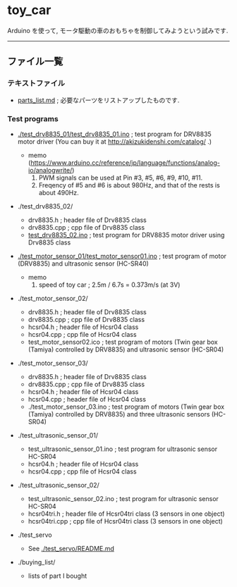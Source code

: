 # toy_car
Arduino を使って, モータ駆動の車のおもちゃを制御してみようという試みです.

***

## ファイル一覧
### テキストファイル
- [parts_list.md](./parts_list.md) ; 必要なパーツをリストアップしたものです.

### Test programs
- [./test_drv8835_01/test_drv8835_01.ino](./test_drv8835_01/test_drv8835.ino) ; test program for DRV8835 motor driver (You can buy it at http://akizukidenshi.com/catalog/ .)
  - memo (https://www.arduino.cc/reference/jp/language/functions/analog-io/analogwrite/)
    1. PWM signals can be used at Pin #3, #5, #6, #9, #10, #11.
    2. Freqency of #5 and #6 is about 980Hz, and that of the rests is about 490Hz.


- ./test_drv8835_02/
  - drv8835.h ; header file of Drv8835 class
  - drv8835.cpp ; cpp file of Drv8835 class
  - [test_drv8835_02.ino](./test_drv8835_02/test_drv8835_02.ino) ; test program for DRV8835 motor driver using Drv8835 class

- [./test_motor_sensor_01/test_motor_sensor01.ino](./test_motor_sensor_01/test_motor_sensor01.ino) ; test program of motor (DRV8835) and ultrasonic sensor (HC-SR40)
  - memo
    1. speed of toy car ; 2.5m / 6.7s = 0.373m/s (at 3V)

- ./test_motor_sensor_02/
  - drv8835.h ; header file of Drv8835 class
  - drv8835.cpp ; cpp file of Drv8835 class
  - hcsr04.h ; header file of Hcsr04 class
  - hcsr04.cpp ; cpp file of Hcsr04 class
  - test_motor_sensor02.ico ; test program of motors (Twin gear box (Tamiya) controlled by DRV8835) and ultrasonic sensor (HC-SR04)

- ./test_motor_sensor_03/
  - drv8835.h ; header file of Drv8835 class
  - drv8835.cpp ; cpp file of Drv8835 class
  - hcsr04.h ; header file of Hcsr04 class
  - hcsr04.cpp ; header file of Hcsr04 class
  - ./test_motor_sensor_03.ino ; test program of motors (Twin gear box (Tamiya) controlled by DRV8835) and three ultrasonic sensors (HC-SR04)

- ./test_ultrasonic_sensor_01/
  - test_ultrasonic_sensor_01.ino ; test program for ultrasonic sensor HC-SR04
  - hcsr04.h ; header file of Hcsr04 class
  - hcsr04.cpp ; cpp file of Hcsr04 class

- ./test_ultrasonic_sensor_02/
  - test_ultrasonic_sensor_02.ino ; test program for ultrasonic sensor HC-SR04
  - hcsr04tri.h ; header file of Hcsr04tri class (3 sensors in one object)
  - hcsr04tri.cpp ; cpp file of Hcsr04tri class (3 sensors in one object)

- ./test_servo
  - See [./test_servo/README.md](./test_servo/README.md)

- ./buying_list/
  - lists of part I bought
